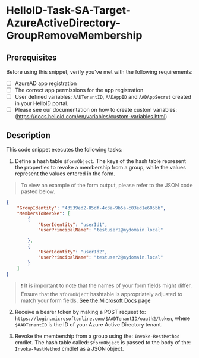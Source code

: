 # HelloID-Task-SA-Target-AzureActiveDirectory-GroupRemoveMembership

## Prerequisites

Before using this snippet, verify you've met with the following requirements:

- [ ] AzureAD app registration
- [ ] The correct app permissions for the app registration
- [ ] User defined variables: `AADTenantID`, `AADAppID` and `AADAppSecret` created in your HelloID portal.
- [ ] Please see our documentation on how to create custom variables: (https://docs.helloid.com/en/variables/custom-variables.html)

## Description

This code snippet executes the following tasks:

1. Define a hash table `$formObject`. The keys of the hash table represent the properties to revoke a membership from a group, while the values represent the values entered in the form. 

> To view an example of the form output, please refer to the JSON code pasted below.

```json
{
    "GroupIdentity": "43539ed2-85df-4c3a-9b5a-c03ed1e605bb",
    "MembersToRevoke": [
        {
            "UserIdentity": "userId1",
            "userPrincipalName": "testuser1@mydomain.local"

        },
        {
            "UserIdentity": "userId2",
            "userPrincipalName": "testuser2@mydomain.local"
        }
    ]
}
```

> :exclamation: It is important to note that the names of your form fields might differ. Ensure that the `$formObject` hashtable is appropriately adjusted to match your form fields.
> [See the Microsoft Docs page](https://learn.microsoft.com/en-us/graph/api/group-delete-members?view=graph-rest-1.0&tabs=http)

2. Receive a bearer token by making a POST request to: `https://login.microsoftonline.com/$AADTenantID/oauth2/token`, where `$AADTenantID` is the ID of your Azure Active Directory tenant.

3. Revoke the membership from a group using the: `Invoke-RestMethod` cmdlet. The hash table called: `$formObject` is passed to the body of the: `Invoke-RestMethod` cmdlet as a JSON object.
